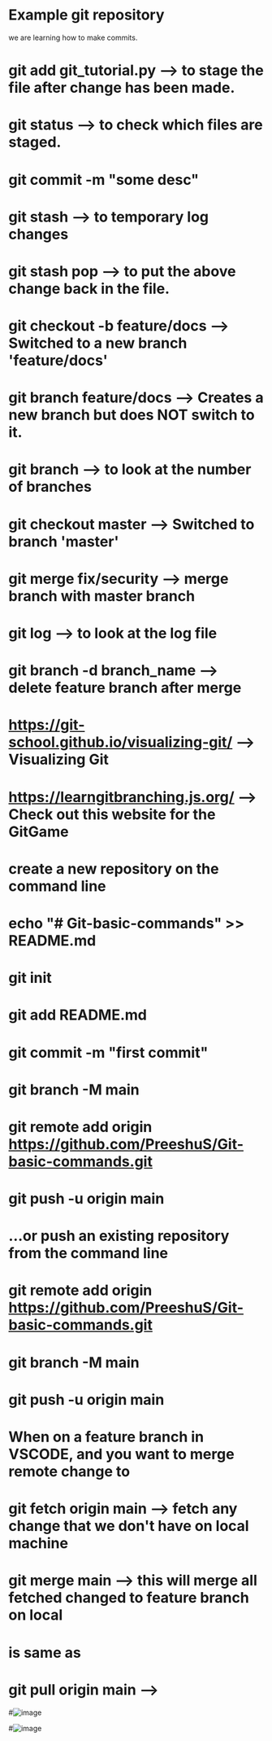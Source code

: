 # Example git repository

we are learning how to make commits.
#  git add git_tutorial.py --> to stage the file after change has been made.
# git status --> to check which files are staged.
# git commit -m "some desc"
# git stash --> to temporary log changes
# git stash pop --> to put the above change back in the file.

# git checkout -b feature/docs  --> Switched to a new branch 'feature/docs'
# git branch feature/docs --> Creates a new branch but does NOT switch to it.
# git branch --> to look at the number of branches 

# git checkout master --> Switched to branch 'master'
# git merge fix/security --> merge branch with master branch
# git log --> to look at the log file
# git branch -d branch_name --> delete feature branch after merge


# https://git-school.github.io/visualizing-git/ --> Visualizing Git
# https://learngitbranching.js.org/ --> Check out this website for the GitGame

# create a new repository on the command line

# echo "# Git-basic-commands" >> README.md
# git init
# git add README.md
# git commit -m "first commit"
# git branch -M main
# git remote add origin https://github.com/PreeshuS/Git-basic-commands.git
# git push -u origin main

# …or push an existing repository from the command line

# git remote add origin https://github.com/PreeshuS/Git-basic-commands.git
# git branch -M main
# git push -u origin main


# When on a feature branch in VSCODE, and you want to merge remote change to 
# git fetch origin main --> fetch any change that we don't have on local machine
# git merge main --> this will merge all fetched changed to feature branch on local

# is same as

# git pull origin main --> 



#![image](https://github.com/user-attachments/assets/ddba5366-1437-4449-b03e-cbefeb124a84)

#![image](https://github.com/user-attachments/assets/bab199dd-5fb2-4d11-a704-d9a4dc4aba37)




